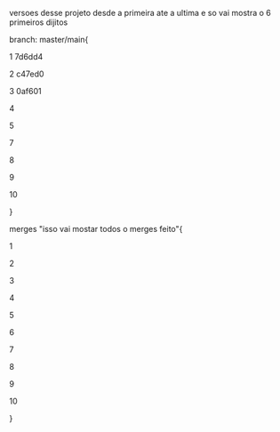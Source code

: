 versoes desse projeto desde a primeira ate a ultima e so vai mostra o 6 primeiros dijitos

branch: master/main{

1 7d6dd4

2 c47ed0

3 0af601

4 

5 

7 

8 

9 

10 

}

merges "isso vai mostar todos o merges feito"{

1 

2 

3 

4 

5 

6 

7 

8 

9 

10 

}

